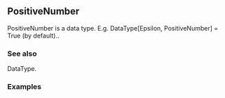 ##  PositiveNumber 

PositiveNumber is a data type. E.g. DataType[Epsilon, PositiveNumber] = True (by default)..

###  See also 

DataType.

###  Examples 